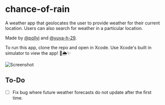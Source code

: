 # chance-of-rain
A weather app that geolocates the user to provide weather for their current location. 
Users can also search for weather in a particular location.

Made by [@pollyj](https://github.com/pollyj) and [@yuya-h-29](https://github.com/yuya-h-29).

To run this app, clone the repo and open in Xcode. Use Xcode's built in simulator to view the app! 📱🌦✨

![Screenshot](https://i.imgur.com/Wc0je5t.jpg)

## To-Do
- [ ] Fix bug where future weather forecasts do not update after the first time.
